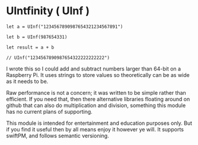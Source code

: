 # UIntfinity ( UInf )

```
let a = UInf("1234567890987654321234567891")

let b = UInf(987654331)

let result = a + b

// UInf("1234567890987654322222222222")

```

I wrote this so I could add and subtract numbers larger than 64-bit on a Raspberry Pi.
It uses strings to store values so theoretically can be as wide as it needs to be.

Raw performance is not a concern; it was written to be simple rather than efficient.
If you need that, then there alternative libraries floating around on github that can
also do multiplication and division, something this module has no current plans of
supporting.

This module is intended for entertainment and education purposes only. But if you find
it useful then by all means enjoy it however ye will. It supports swiftPM, and follows
semantic versioning.
